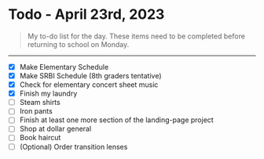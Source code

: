 # Todo - April 23rd, 2023
> My to-do list for the day.
> These items need to be completed before returning to school on Monday.
___

 - [x] Make Elementary Schedule
 - [x] Make SRBI Schedule (8th graders tentative)
 - [x] Check for elementary concert sheet music 
 - [x] Finish my laundry
 - [ ] Steam shirts
 - [ ] Iron pants
 - [ ] Finish at least one more section of the landing-page project 
 - [ ] Shop at dollar general
 - [ ] Book haircut
 - [ ] (Optional) Order transition lenses
